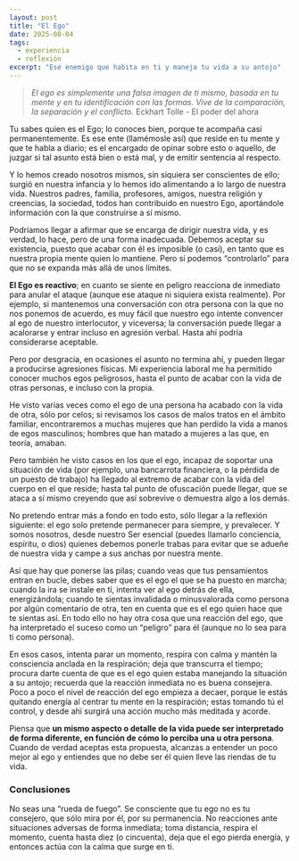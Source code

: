```yaml
---
layout: post
title: "El Ego"
date: 2025-08-04
tags:
  - experiencia
  - reflexión
excerpt: "Ese enemigo que habita en ti y maneja tu vida a su antojo"
---
```



> *El ego es simplemente una falsa imagen de ti mismo, basada en tu mente y en tu identificación con las formas. Vive de la comparación, la separación y el conflicto.*
> Eckhart Tolle - El poder del ahora

Tu sabes quien es el Ego; lo conoces bien, porque te acompaña casi permanentemente. Es ese ente (llamémosle así) que reside en tu mente y que te habla a diario; es el encargado de opinar sobre esto o aquello, de juzgar si tal asunto está bien o está mal, y de emitir sentencia al respecto. 

Y lo hemos creado nosotros mismos, sin siquiera ser conscientes de ello; surgió en nuestra infancia y lo hemos ido alimentando a lo largo de nuestra vida. Nuestros padres, familia, profesores, amigos, nuestra religión y creencias, la sociedad, todos han contribuido en nuestro Ego, aportándole información con la que construirse a sí mismo. 

Podríamos llegar a afirmar que se encarga de dirigir nuestra vida, y es verdad, lo hace, pero de una forma inadecuada. Debemos aceptar su existencia, puesto que acabar con él es imposible (o casi), en tanto que es nuestra propia mente quien lo mantiene. Pero sí podemos “controlarlo” para que no se expanda más allá de unos límites.

**El Ego es reactivo**; en cuanto se siente en peligro reacciona de inmediato para anular el ataque (aunque ese ataque ni siquiera exista realmente). Por ejemplo, si mantenemos una conversación con otra persona con la que no nos ponemos de acuerdo, es muy fácil que nuestro ego intente convencer al ego de nuestro interlocutor, y viceversa; la conversación puede llegar a acalorarse y entrar incluso en agresión verbal. Hasta ahí podría considerarse aceptable.

Pero por desgracia, en ocasiones el asunto no termina ahí, y pueden llegar a producirse agresiones físicas. Mi experiencia laboral me ha permitido conocer muchos egos  peligrosos, hasta el punto de acabar con la vida de otras personas, e incluso con la propia.

He visto varias veces como el ego de una persona ha acabado con la vida de otra, sólo por celos; si revisamos los casos de malos tratos en el ámbito familiar, encontraremos a muchas mujeres que han perdido la vida a manos de egos masculinos; hombres que han matado a mujeres a las que, en teoría, amaban.

Pero también he visto casos en los que el ego, incapaz de soportar una situación de vida (por ejemplo, una bancarrota financiera, o la pérdida de un puesto de trabajo) ha llegado al extremo de acabar con la vida del cuerpo en el que reside; hasta tal punto de ofuscación puede llegar, que se ataca a sí mismo creyendo que así sobrevive o demuestra algo a los demás.

No pretendo entrar más a fondo en todo esto, sólo llegar a la reflexión siguiente: el ego solo pretende permanecer para siempre, y prevalecer.  Y somos nosotros, desde nuestro Ser esencial (puedes llamarlo conciencia, espíritu, o dios) quienes debemos ponerle trabas para evitar que se adueñe de nuestra vida y campe a sus anchas por nuestra mente.

Así que hay que ponerse las pilas; cuando veas que tus pensamientos entran en bucle, debes saber que es el ego el que se ha puesto en marcha; cuando la ira se instale en tí, intenta ver al ego detrás de ella, energizándola; cuando te sientas invalidada o minusvalorada como persona por algún comentario de otra, ten en cuenta que es el ego quien hace que te sientas así. En todo ello no hay otra cosa que una reacción del ego, que ha interpretado el suceso como un “peligro” para él (aunque no lo sea para ti como persona).

En esos casos, intenta parar un momento, respira con calma y mantén la consciencia anclada en la respiración; deja que transcurra el tiempo; procura darte cuenta de que es el ego quien estaba manejando la situación a su antojo; recuerda que la reacción inmediata no es buena consejera. Poco a poco el nivel de reacción del ego empieza a decaer, porque le estás quitando energía al centrar tu mente en la respiración; estas tomando tú el control, y desde ahí surgirá una acción mucho más meditada y acorde.

Piensa que **un mismo aspecto o detalle de la vida puede ser interpretado de forma diferente, en función de cómo lo perciba una u otra persona**. Cuando de verdad aceptas esta propuesta, alcanzas a entender un poco mejor al ego y entiendes que no debe ser él quien lleve las riendas de tu vida.
### Conclusiones

No seas una “rueda de fuego”. Se consciente que tu ego no es tu consejero, que sólo mira por él, por su permanencia. No reacciones ante situaciones adversas de forma inmediata; toma distancia, respira el momento, cuenta hasta diez (o cincuenta), deja que el ego pierda energía, y entonces actúa con la calma que surge en ti.